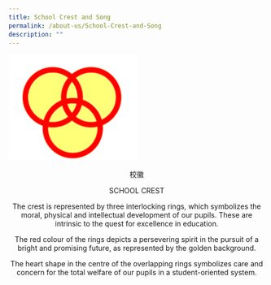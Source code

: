 ```yaml
---
title: School Crest and Song
permalink: /about-us/School-Crest-and-Song
description: ""
---
```

<img src="/images/image1.png" 
     style="width:50%">
		 
<center>
	
校徽

SCHOOL CREST

The crest is represented by three interlocking rings, which symbolizes the moral, physical and intellectual development of our pupils. These are intrinsic to the quest for excellence in education.

The red colour of the rings depicts a persevering spirit in the pursuit of a bright and promising future, as represented by the golden background.

The heart shape in the centre of the overlapping rings symbolizes care and concern for the total welfare of our pupils in a student-oriented system.
	
</center>